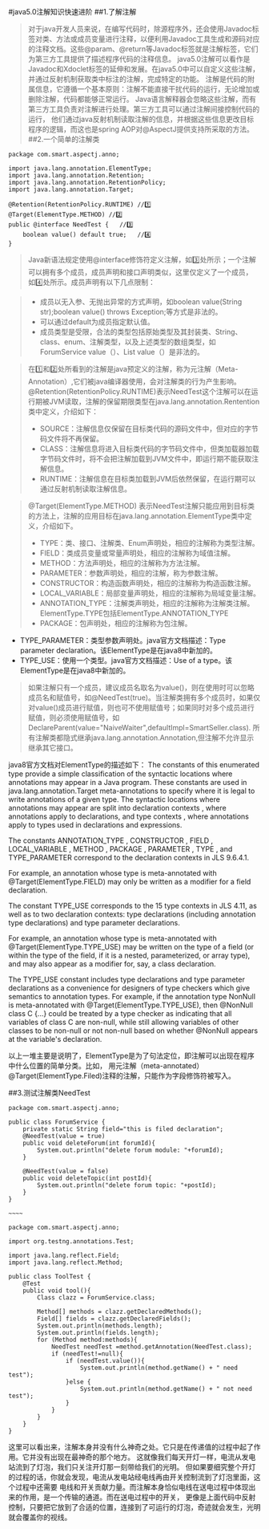 #java5.0注解知识快速进阶
##1.了解注解
>对于java开发人员来说，在编写代码时，除源程序外，还会使用Javadoc标签对类、方法或成员变量进行注释，以便利用Javadoc工具生成和源码对应的注释文档。这些@param、@return等Javadoc标签就是注解标签，它们为第三方工具提供了描述程序代码的注释信息。
java5.0注解可以看作是Javadoc和Xdoclet标签的延伸和发展。在java5.0中可以自定义这些注解，并通过反射机制获取类中标注的注解，完成特定的功能。
注解是代码的附属信息，它遵循一个基本原则：注解不能直接干扰代码的运行，无论增加或删除注解，代码都能够正常运行。
Java语言解释器会忽略这些注解，而有第三方工具负责对注解进行处理。第三方工具可以通过注解间接控制代码的运行，
他们通过java反射机制读取注解的信息，并根据这些信息更改目标程序的逻辑，而这也是spring AOP对@AspectJ提供支持所采取的方法。
##2.一个简单的注解类
```
package com.smart.aspectj.anno;

import java.lang.annotation.ElementType;
import java.lang.annotation.Retention;
import java.lang.annotation.RetentionPolicy;
import java.lang.annotation.Target;

@Retention(RetentionPolicy.RUNTIME) //1️⃣
@Target(ElementType.METHOD) //2️⃣
public @interface NeedTest {   //3️⃣
    boolean value() default true;   //4️⃣
}
```

>Java新语法规定使用@interface修饰符定义注解，如3️⃣处所示；一个注解可以拥有多个成员，成员声明和接口声明类似，这里仅定义了一个成员，
如4️⃣处所示。成员声明有以下几点限制：

>- 成员以无入参、无抛出异常的方式声明，如boolean value(String str);boolean value() throws Exception;等方式是非法的。
>- 可以通过default为成员指定默认值。
>- 成员类型是受限，合法的类型包括原始类型及其封装类、String、class、enum、注解类型，以及上述类型的数组类型，如
ForumService value（）、List value（）是非法的。

>在1️⃣和2️⃣处所看到的注解是java预定义的注解，称为元注解（Meta-Annotation）,它们被java编译器使用，会对注解类的行为产生影响。@Retention(RetentionPolicy.RUNTIME)表示NeedTest这个注解可以在运行期被JVM读取，注解的保留期限类型在java.lang.annotation.Rentention类中定义，介绍如下：
>- SOURCE：注解信息仅保留在目标类代码的源码文件中，但对应的字节码文件将不再保留。
>- CLASS：注解信息将进入目标类代码的字节码文件中，但类加载器加载字节码文件时，将不会把注解加载到JVM文件中，即运行期不能获取注解信息。
>- RUNTIME：注解信息在目标类加载到JVM后依然保留，在运行期可以通过反射机制读取注解信息。

>@Target(ElementType.METHOD) 表示NeedTest注解只能应用到目标类的方法上，注解的应用目标在java.lang.annotation.ElementType类中定义，介绍如下。
>- TYPE：类、接口、注解类、Enum声明处，相应的注解称为类型注解。
>- FIELD：类成员变量或常量声明处，相应的注解称为域值注解。
>- METHOD：方法声明处，相应的注解称为方法注解。
>- PARAMETER：参数声明处，相应的注解，称为参数注解。
>- CONSTRUCTOR：构造函数声明处，相应的注解称为构造函数注解。
>- LOCAL_VARIABLE：局部变量声明处，相应的注解称为局域变量注解。
>- ANNOTATION_TYPE：注解类声明处，相应的注解称为注解类注解。ElementType.TYPE包括ElementType.ANNOTATION_TYPE
>- PACKAGE：包声明处，相应的注解称为包注解。
- TYPE_PARAMETER：类型参数声明处。java官方文档描述：Type parameter declaration。该ElementType是在java8中新加的。
- TYPE_USE：使用一个类型。java官方文档描述：Use of a type。该ElementType是在java8中新加的。

>如果注解只有一个成员，建议成员名取名为value()，则在使用时可以忽略成员名和赋值号，如@NeedTest(true)。当注解类拥有多个成员时，如果仅
对value()成员进行赋值，则也可不使用赋值号；如果同时对多个成员进行赋值，则必须使用赋值号，如DeclareParent(value="NaiveWaiter",defaultImpl=SmartSeller.class).
所有注解类都隐式继承java.lang.annotation.Annotation,但注解不允许显示继承其它接口。

java8官方文档对ElementType的描述如下：
The constants of this enumerated type provide a simple classification of the syntactic locations where annotations may appear in a Java program. These constants are used in java.lang.annotation.Target meta-annotations to specify where it is legal to write annotations of a given type.
The syntactic locations where annotations may appear are split into declaration contexts , where annotations apply to declarations, and type contexts , where annotations apply to types used in declarations and expressions.

The constants ANNOTATION_TYPE , CONSTRUCTOR , FIELD , LOCAL_VARIABLE , METHOD , PACKAGE , PARAMETER , TYPE , and TYPE_PARAMETER correspond to the declaration contexts in JLS 9.6.4.1.

For example, an annotation whose type is meta-annotated with @Target(ElementType.FIELD) may only be written as a modifier for a field declaration.

The constant TYPE_USE corresponds to the 15 type contexts in JLS 4.11, as well as to two declaration contexts: type declarations (including annotation type declarations) and type parameter declarations.

For example, an annotation whose type is meta-annotated with @Target(ElementType.TYPE_USE) may be written on the type of a field (or within the type of the field, if it is a nested, parameterized, or array type), and may also appear as a modifier for, say, a class declaration.

The TYPE_USE constant includes type declarations and type parameter declarations as a convenience for designers of type checkers which give semantics to annotation types. For example, if the annotation type NonNull is meta-annotated with @Target(ElementType.TYPE_USE), then @NonNull class C {...} could be treated by a type checker as indicating that all variables of class C are non-null, while still allowing variables of other classes to be non-null or not non-null based on whether @NonNull appears at the variable's declaration.

以上一堆主要是说明了，ElementType是为了句法定位，即注解可以出现在程序中什么位置的简单分类。比如，
用元注解（meta-annotated）@Target(ElementType.Filed)注释的注解，只能作为字段修饰符被写入。

##3.测试注解类NeedTest

```
package com.smart.aspectj.anno;

public class ForumService {
    private static String field="this is filed declaration";
    @NeedTest(value = true)
    public void deleteForum(int forumId){
        System.out.println("delete forum module: "+forumId);
    }

    @NeedTest(value = false)
    public void deleteTopic(int postId){
        System.out.println("delete forum topic: "+postId);
    }
}

~~~~

package com.smart.aspectj.anno;

import org.testng.annotations.Test;

import java.lang.reflect.Field;
import java.lang.reflect.Method;

public class ToolTest {
    @Test
    public void tool(){
        Class clazz = ForumService.class;

        Method[] methods = clazz.getDeclaredMethods();
        Field[] fields = clazz.getDeclaredFields();
        System.out.println(methods.length);
        System.out.println(fields.length);
        for (Method method:methods){
            NeedTest needTest =method.getAnnotation(NeedTest.class);
            if (needTest!=null){
                if (needTest.value()){
                    System.out.println(method.getName() + " need test");
                }else {
                    System.out.println(method.getName() + " not need test");
                }
            }
        }
    }
}

```

这里可以看出来，注解本身并没有什么神奇之处。它只是在传递值的过程中起了作用。它并没有出现在最神奇的那个地方。
这就像我们每天开灯一样，电流从发电站流到了灯泡，我们只关注开灯那一刻带给我们的光明。
但如果要细究整个开灯的过程的话，你就会发现，电流从发电站经电线再由开关控制流到了灯泡里面，这个过程中还需要
电线和开关贡献力量。而注解本身恰似电线在送电过程中体现出来的作用，是一个传输的通道。而在送电过程中的开关，
更像是上面代码中反射控制，只要把它放到了合适的位置，连接到了可运行的灯泡，奇迹就会发生，光明就会覆盖你的视线。